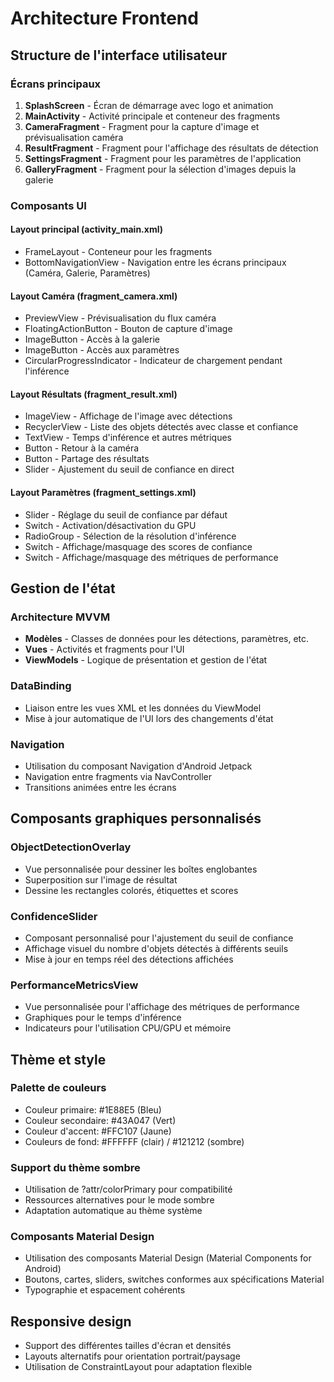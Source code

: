 # Architecture Frontend

## Structure de l'interface utilisateur

### Écrans principaux
1. **SplashScreen** - Écran de démarrage avec logo et animation
2. **MainActivity** - Activité principale et conteneur des fragments
3. **CameraFragment** - Fragment pour la capture d'image et prévisualisation caméra
4. **ResultFragment** - Fragment pour l'affichage des résultats de détection
5. **SettingsFragment** - Fragment pour les paramètres de l'application
6. **GalleryFragment** - Fragment pour la sélection d'images depuis la galerie

### Composants UI

#### Layout principal (activity_main.xml)
- FrameLayout - Conteneur pour les fragments
- BottomNavigationView - Navigation entre les écrans principaux (Caméra, Galerie, Paramètres)

#### Layout Caméra (fragment_camera.xml)
- PreviewView - Prévisualisation du flux caméra
- FloatingActionButton - Bouton de capture d'image
- ImageButton - Accès à la galerie
- ImageButton - Accès aux paramètres
- CircularProgressIndicator - Indicateur de chargement pendant l'inférence

#### Layout Résultats (fragment_result.xml)
- ImageView - Affichage de l'image avec détections
- RecyclerView - Liste des objets détectés avec classe et confiance
- TextView - Temps d'inférence et autres métriques
- Button - Retour à la caméra
- Button - Partage des résultats
- Slider - Ajustement du seuil de confiance en direct

#### Layout Paramètres (fragment_settings.xml)
- Slider - Réglage du seuil de confiance par défaut
- Switch - Activation/désactivation du GPU
- RadioGroup - Sélection de la résolution d'inférence
- Switch - Affichage/masquage des scores de confiance
- Switch - Affichage/masquage des métriques de performance

## Gestion de l'état

### Architecture MVVM
- **Modèles** - Classes de données pour les détections, paramètres, etc.
- **Vues** - Activités et fragments pour l'UI
- **ViewModels** - Logique de présentation et gestion de l'état

### DataBinding
- Liaison entre les vues XML et les données du ViewModel
- Mise à jour automatique de l'UI lors des changements d'état

### Navigation
- Utilisation du composant Navigation d'Android Jetpack
- Navigation entre fragments via NavController
- Transitions animées entre les écrans

## Composants graphiques personnalisés

### ObjectDetectionOverlay
- Vue personnalisée pour dessiner les boîtes englobantes
- Superposition sur l'image de résultat
- Dessine les rectangles colorés, étiquettes et scores

### ConfidenceSlider
- Composant personnalisé pour l'ajustement du seuil de confiance
- Affichage visuel du nombre d'objets détectés à différents seuils
- Mise à jour en temps réel des détections affichées

### PerformanceMetricsView
- Vue personnalisée pour l'affichage des métriques de performance
- Graphiques pour le temps d'inférence
- Indicateurs pour l'utilisation CPU/GPU et mémoire

## Thème et style

### Palette de couleurs
- Couleur primaire: #1E88E5 (Bleu)
- Couleur secondaire: #43A047 (Vert)
- Couleur d'accent: #FFC107 (Jaune)
- Couleurs de fond: #FFFFFF (clair) / #121212 (sombre)

### Support du thème sombre
- Utilisation de ?attr/colorPrimary pour compatibilité
- Ressources alternatives pour le mode sombre
- Adaptation automatique au thème système

### Composants Material Design
- Utilisation des composants Material Design (Material Components for Android)
- Boutons, cartes, sliders, switches conformes aux spécifications Material
- Typographie et espacement cohérents

## Responsive design
- Support des différentes tailles d'écran et densités
- Layouts alternatifs pour orientation portrait/paysage
- Utilisation de ConstraintLayout pour adaptation flexible 
